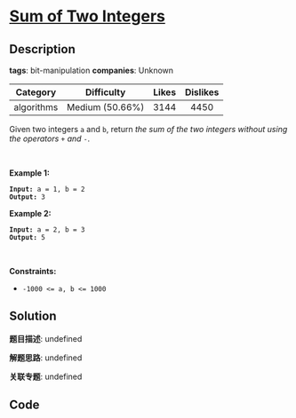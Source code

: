 # [Sum of Two Integers](https://leetcode.com/problems/sum-of-two-integers/description/)

## Description

**tags**: bit-manipulation
**companies**: Unknown

| Category | Difficulty | Likes | Dislikes |
| :------: | :--------: | :---: | :------: |
| algorithms | Medium (50.66%) | 3144 | 4450 |

<p>Given two integers <code>a</code> and <code>b</code>, return <em>the sum of the two integers without using the operators</em> <code>+</code> <em>and</em> <code>-</code>.</p>

<p>&nbsp;</p>
<p><strong class="example">Example 1:</strong></p>
<pre><code><strong>Input:</strong> a = 1, b = 2
<strong>Output:</strong> 3</code></pre><p><strong class="example">Example 2:</strong></p>
<pre><code><strong>Input:</strong> a = 2, b = 3
<strong>Output:</strong> 5</code></pre>
<p>&nbsp;</p>
<p><strong>Constraints:</strong></p>

<ul>
	<li><code>-1000 &lt;= a, b &lt;= 1000</code></li>
</ul>



## Solution

**题目描述**: undefined

**解题思路**: undefined

**关联专题**: undefined

## Code